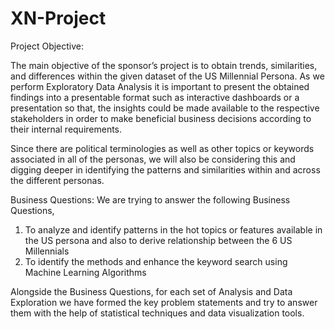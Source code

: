 # XN-Project

Project Objective:

The main objective of the sponsor’s project is to obtain trends, similarities, and differences within the given dataset of the US Millennial Persona.
As we perform Exploratory Data Analysis it is important to present the obtained findings into a presentable format such as interactive dashboards or a presentation so that, the insights could be made available to the respective stakeholders in order to make beneficial business decisions according to their internal requirements.

Since there are political terminologies as well as other topics or keywords associated in all of the personas, we will also be considering this and digging deeper in identifying the patterns and similarities within and across the different personas.

Business Questions:
We are trying to answer the following Business Questions,

1.	To analyze and identify patterns in the hot topics or features available in the US persona and also to derive relationship between the 6 US Millennials
2.	To identify  the methods and enhance the keyword search using Machine Learning Algorithms

Alongside the Business Questions, for each set of Analysis and Data Exploration we have formed the key problem statements and try to answer them with the help of statistical techniques and data visualization tools.

